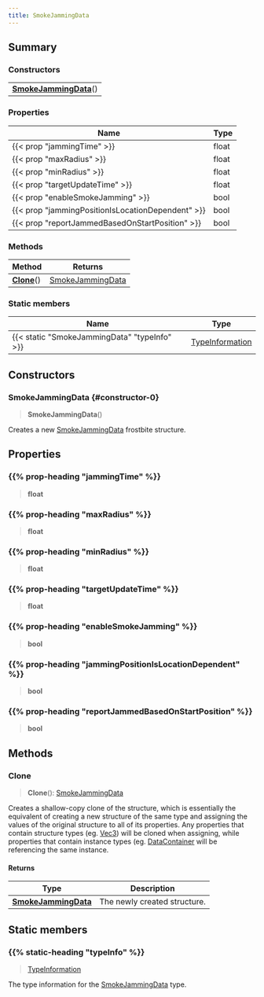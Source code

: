 ```yaml
---
title: SmokeJammingData
---
```



## Summary
### Constructors
| |
| ----------- |
| **[SmokeJammingData](#constructor-0)**() |

### Properties
| Name | Type |
| ---- | ---- |
| {{< prop "jammingTime" >}} | float |
| {{< prop "maxRadius" >}} | float |
| {{< prop "minRadius" >}} | float |
| {{< prop "targetUpdateTime" >}} | float |
| {{< prop "enableSmokeJamming" >}} | bool |
| {{< prop "jammingPositionIsLocationDependent" >}} | bool |
| {{< prop "reportJammedBasedOnStartPosition" >}} | bool |

### Methods
| Method | Returns |
| ------ | ---- |
| **[Clone](#clone)**() | [SmokeJammingData](/vext/ref/fb/smokejammingdata) |

### Static members
| Name | Type |
| ---- | ---- |
| {{< static "SmokeJammingData" "typeInfo" >}} | [TypeInformation](/vext/ref/shared/class/typeinformation) |

## Constructors
### SmokeJammingData {#constructor-0}
> **SmokeJammingData**()

Creates a new [SmokeJammingData](/vext/ref/fb/smokejammingdata) frostbite structure.

## Properties
### {{% prop-heading "jammingTime" %}}
> **float**

### {{% prop-heading "maxRadius" %}}
> **float**

### {{% prop-heading "minRadius" %}}
> **float**

### {{% prop-heading "targetUpdateTime" %}}
> **float**

### {{% prop-heading "enableSmokeJamming" %}}
> **bool**

### {{% prop-heading "jammingPositionIsLocationDependent" %}}
> **bool**

### {{% prop-heading "reportJammedBasedOnStartPosition" %}}
> **bool**

## Methods
### Clone
> **Clone**(): [SmokeJammingData](/vext/ref/fb/smokejammingdata)

Creates a shallow-copy clone of the structure, which is essentially the equivalent of creating a new structure of the same type and assigning the values of the original structure to all of its properties. Any properties that contain structure types (eg. [Vec3](/vext/ref/shared/class/vec3)) will be cloned when assigning, while properties that contain instance types (eg. [DataContainer](/vext/ref/shared/class/datacontainer) will be referencing the same instance.

#### Returns
| Type | Description |
| ---- | ----------- |
| **[SmokeJammingData](/vext/ref/fb/smokejammingdata)** | The newly created structure. |

## Static members
### {{% static-heading "typeInfo" %}}
> [TypeInformation](/vext/ref/shared/class/typeinformation)

The type information for the [SmokeJammingData](/vext/ref/fb/smokejammingdata) type.

